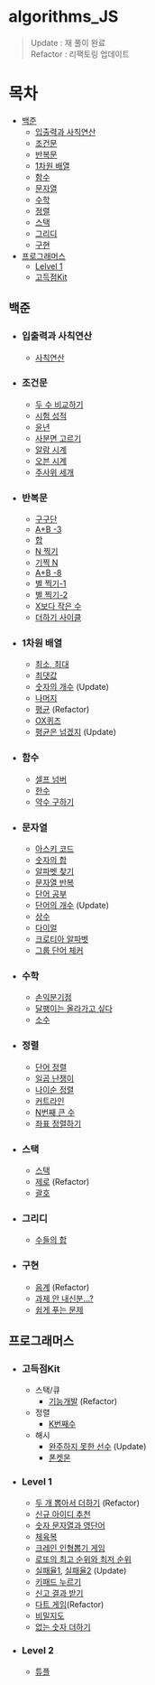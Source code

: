 # algorithms_JS

> Update : 재 풀이 완료  
> Refactor : 리팩토링 업데이트

# 목차

-   [백준](#백준)
    -   [입출력과 사칙연산](#입출력과-사칙연산)
    -   [조건문](#조건문)
    -   [반복문](#반복문)
    -   [1차원 배열](#1차원-배열)
    -   [함수](#함수)
    -   [문자열](#문자열)
    -   [수학](#수학)
    -   [정렬](#정렬)
    -   [스택](#스택)
    -   [그리디](#그리디)
    -   [구현](#구현)
-   [프로그래머스](#프로그래머스)
    -   [Lelvel 1](#Level-1)
    -   [고득점Kit](#고득점kit)

## 백준

-   ### 입출력과 사칙연산
    -   [사칙연산](BaekJoon_Algorithms/10869/app.js)
-   ### 조건문
    -   [두 수 비교하기](BaekJoon_Algorithms/1330/app.js)
    -   [시험 성적](BaekJoon_Algorithms/9498/app.js)
    -   [윤년](BaekJoon_Algorithms/2753/app.js)
    -   [사분면 고르기](BaekJoon_Algorithms/14681/app.js)
    -   [알람 시계](BaekJoon_Algorithms/2884/app.js)
    -   [오븐 시계](BaekJoon_Algorithms/2525/app.js)
    -   [주사위 세개](BaekJoon_Algorithms/2480/app.js)
-   ### 반복문
    -   [구구단](BaekJoon_Algorithms/2739/app.js)
    -   [A+B -3](BaekJoon_Algorithms/10950/app.js)
    -   [합](BaekJoon_Algorithms/8393/app.js)
    -   [N 찍기](BaekJoon_Algorithms/2741/app.js)
    -   [기찍 N](BaekJoon_Algorithms/2742/app.js)
    -   [A+B -8](BaekJoon_Algorithms/11021/app.js)
    -   [별 찍기-1](BaekJoon_Algorithms/2438/app.js)
    -   [별 찍기-2](BaekJoon_Algorithms/2439/app.js)
    -   [X보다 작은 수](BaekJoon_Algorithms/10871/app.js)
    -   [더하기 사이클](BaekJoon_Algorithms/1110/app.js)
-   ### 1차원 배열

    -   [최소, 최대](BaekJoon_Algorithms/10818/app.js)
    -   [최댓값](BaekJoon_Algorithms/2562/app.js)
    -   [숫자의 개수](BaekJoon_Algorithms/2577/app.js) (Update)
    -   [나머지](BaekJoon_Algorithms/3052/app.js)
    -   [평균](BaekJoon_Algorithms/1546/NOTE.md) (Refactor)
    -   [OX퀴즈](BaekJoon_Algorithms/8958/app.js)
    -   [평균은 넘겠지](BaekJoon_Algorithms/4344/app.js) (Update)

-   ### 함수
    -   [셀프 넘버](BaekJoon_Algorithms/4673/app.js)
    -   [한수](BaekJoon_Algorithms/1065/app.js)
    -   [약수 구하기](BaekJoon_Algorithms/2501/app.js)
-   ### 문자열
    -   [아스키 코드](BaekJoon_Algorithms/11654/app.js)
    -   [숫자의 합](BaekJoon_Algorithms/11720/app.js)
    -   [알파벳 찾기](BaekJoon_Algorithms/10809/app.js)
    -   [문자열 반복](BaekJoon_Algorithms/2675/app.js)
    -   [단어 공부](BaekJoon_Algorithms/1157/app.js)
    -   [단어의 개수](BaekJoon_Algorithms/1152/app.js) (Update)
    -   [상수](BaekJoon_Algorithms/2908/app.js)
    -   [다이얼](BaekJoon_Algorithms/5622/app.js)
    -   [크로티아 알파벳](BaekJoon_Algorithms/2941/app.js)
    -   [그룹 단어 체커](BaekJoon_Algorithms/1316/app.js)
-   ### 수학

    -   [손익분기점](BaekJoon_Algorithms/1712/app.js)
    -   [달팽이는 올라가고 싶다](BaekJoon_Algorithms/2869/app.js)
    -   [소수](/BaekJoon_Algorithms/2581/NOTE.md)

-   ### 정렬
    -   [단어 정렬](BaekJoon_Algorithms/1181/app.js)
    -   [일곱 난쟁이](BaekJoon_Algorithms/2309/app.js)
    -   [나이순 정렬](/BaekJoon_Algorithms/10814/app.js)
    -   [커트라인](/BaekJoon_Algorithms/25305)
    -   [N번째 큰 수](/BaekJoon_Algorithms//2693/NOTE.md)
    -   [좌표 정렬하기](/BaekJoon_Algorithms/11650/NOTE.md)
-   ### 스택

    -   [스택](BaekJoon_Algorithms/10828/app.js)
    -   [제로](BaekJoon_Algorithms/10773/NOTE.md) (Refactor)
    -   [괄호](BaekJoon_Algorithms/9012/app.js)

-   ### 그리디

    -   [수들의 합](BaekJoon_Algorithms/1789/app.js)

-   ### 구현
    -   [음계](/BaekJoon_Algorithms/2920/NOTE.md) (Refactor)
    -   [과제 안 내신분...?](/BaekJoon_Algorithms/5597/NOTE.md)
    -   [쉽게 푸는 문제](/BaekJoon_Algorithms/1292/NOTE.md)

## 프로그래머스

-   ### 고득점Kit
    -   스택/큐
        -   [기능개발](Programmers/Kit/%EC%8A%A4%ED%83%9D%2C%ED%81%90/220605.js) (Refactor)
    -   정렬
        -   [K번째수](Programmers/Kit/%EC%A0%95%EB%A0%AC/220523.js)
    -   해시
        -   [완주하지 못한 선수](Programmers/Kit/%ED%95%B4%EC%8B%9C/220521.js) (Update)
        -   [폰켓몬](/Programmers/Kit/%ED%95%B4%EC%8B%9C/%ED%8F%B0%EC%BC%93%EB%AA%AC/)
-   ### Level 1

    -   [두 개 뽑아서 더하기](/Programmers/Level1/%EB%91%90%20%EA%B0%9C%20%EB%BD%91%EC%95%84%EC%84%9C%20%EB%8D%94%ED%95%98%EA%B8%B0/NOTE.md) (Refactor)
    -   [신규 아이디 추천](Programmers/Level%201/220520.js)
    -   [숫자 문자열과 영단어](Programmers/Level%201/220524.js)
    -   [체육복](Programmers/Level%201/220525.js)
    -   [크레인 인형뽑기 게임](Programmers/Level%201/220526.js)
    -   [로또의 최고 순위와 최저 순위](Programmers/Level%201/220527.js)
    -   [실패율1](Programmers/Level%201/실패율/220601.js), [실패율2](Programmers/Level%201/실패율/220617.js) (Update)
    -   [키패드 누르기](ProgrammersLevel%201//220603.js)
    -   [신고 결과 받기](Programmers/Level%201/220604.js)
    -   [다트 게임](Programmers/Level%201/220611.js)(Refactor)
    -   [비밀지도](Programmers/Level%201/220612.js)
    -   [없는 숫자 더하기](/Programmers/Level1/220704.js)

-   ### Level 2
    -   [튜플](Programmers/Level2/220630.js)
